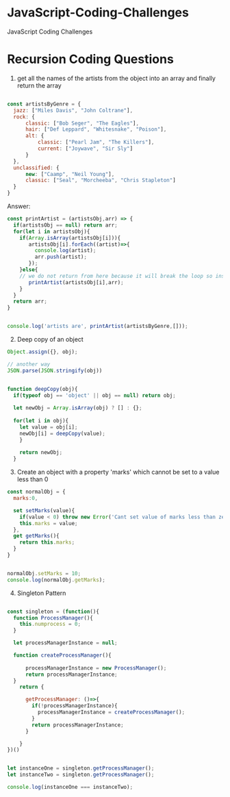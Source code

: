 # JavaScript-Coding-Challenges
JavaScript Coding Challenges


# Recursion Coding Questions

1. get all the names of the artists from the object into an array and finally return the array

```js

const artistsByGenre = {
  jazz: ["Miles Davis", "John Coltrane"],
  rock: {
      classic: ["Bob Seger", "The Eagles"],
      hair: ["Def Leppard", "Whitesnake", "Poison"],
      alt: {
          classic: ["Pearl Jam", "The Killers"],
          current: ["Joywave", "Sir Sly"]
      }
  },
  unclassified: {
      new: ["Caamp", "Neil Young"],
      classic: ["Seal", "Morcheeba", "Chris Stapleton"]
  }
}
```

Answer:

```js
const printArtist = (artistsObj,arr) => {
  if(artistsObj == null) return arr;
  for(let i in artistsObj){
    if(Array.isArray(artistsObj[i])){
       artistsObj[i].forEach((artist)=>{
         console.log(artist);
         arr.push(artist);
       });
    }else{
    // we do not return from here because it will break the loop so instead return the array after the loop
       printArtist(artistsObj[i],arr);
    }
  }
  return arr;
}


console.log('artists are', printArtist(artistsByGenre,[]));
```


2. Deep copy of an object
```js
Object.assign({}, obj);

// another way
JSON.parse(JSON.stringify(obj))
```
```js

function deepCopy(obj){
  if(typeof obj == 'object' || obj == null) return obj;
  
  let newObj = Array.isArray(obj) ? [] : {};
  
  for(let i in obj){
    let value = obj[i];
    newObj[i] = deepCopy(value);
    }
    
    return newObj;
  }
```

3. Create an object with a property 'marks' which cannot be set to a value less than 0

```js
const normalObj = {
  marks:0,

  set setMarks(value){
    if(value < 0) throw new Error('Cant set value of marks less than zero');
    this.marks = value;
  },
  get getMarks(){
    return this.marks;
  }
}


normalObj.setMarks = 10;
console.log(normalObj.getMarks);
```


4. Singleton Pattern

```js

const singleton = (function(){
  function ProcessManager(){
    this.numprocess = 0;
  }

  let processManagerInstance = null;

  function createProcessManager(){
    
      processManagerInstance = new ProcessManager();
      return processManagerInstance;
  }
    return {

      getProcessManager: ()=>{
        if(!processManagerInstance){
          processManagerInstance = createProcessManager();
        }
        return processManagerInstance;
      }

    }
})()


let instanceOne = singleton.getProcessManager();
let instanceTwo = singleton.getProcessManager();

console.log(instanceOne === instanceTwo);

```
